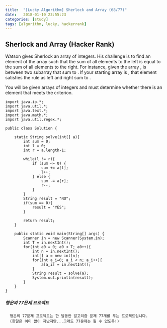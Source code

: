 ```yaml
---
title:  "[Lucky Algorithm] Sherlock and Array (68/77)"
date:   2018-01-10 23:55:23
categories: [study]
tags: [algorithm, lucky, hackerrank]
---
```

## Sherlock and Array (Hacker Rank)
Watson gives Sherlock an array of integers. His challenge is to find an element of the array such that the sum of all elements to the left is equal to the sum of all elements to the right. For instance, given the array ,  is between two subarray that sum to . If your starting array is , that element satisfies the rule as left and right sum to .

You will be given arrays of integers and must determine whether there is an element that meets the criterion.
```
import java.io.*;
import java.util.*;
import java.text.*;
import java.math.*;
import java.util.regex.*;

public class Solution {

    static String solve(int[] a){
        int sum = 0;
        int l = 0;
        int r = a.length-1;

        while(l != r){
            if (sum <= 0) {
                sum += a[l];
                l++;
            } else {
                sum -= a[r];
                r--;
            }
        }
        String result = "NO";
        if(sum == 0){
            result = "YES";
        }

        return result;
    }

    public static void main(String[] args) {
        Scanner in = new Scanner(System.in);
        int T = in.nextInt();
        for(int a0 = 0; a0 < T; a0++){
            int n = in.nextInt();
            int[] a = new int[n];
            for(int a_i=0; a_i < n; a_i++){
                a[a_i] = in.nextInt();
            }
            String result = solve(a);
            System.out.println(result);
        }
    }
}

```

##### 행운의 77문제 프로젝트
```
  행운의 77문제 프로젝트는 한 달동안 알고리즘 문제 77개를 푸는 프로젝트입니다.
  (한달은 이미 많이 지났지만...그래도 77문제는 될 수 있도록!)
```
